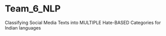 # Team_6_NLP
Classifying Social Media Texts into MULTIPLE Hate-BASED Categories for Indian languages
